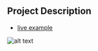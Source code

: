 ## Project Description

* [live example](https://learning-zone.github.io/bootstrap-css-interview-questions/portfolio-item)

![alt text](https://github.com/learning-zone/Bootstrap-CSS/blob/master/assets/portfolio-item.png "portfolio-item")
